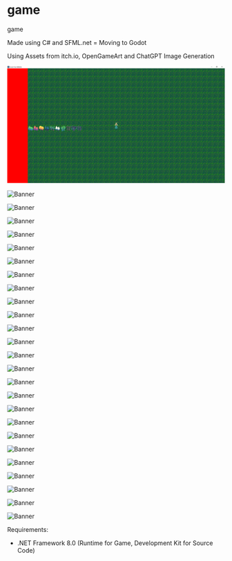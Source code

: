 # game
game

Made using C# and SFML.net = Moving to Godot

Using Assets from itch.io, OpenGameArt and ChatGPT Image Generation

![Banner](https://github.com/realTobby/game/blob/main/screenshots/godot/1.PNG)

![Banner](https://github.com/realTobby/game/blob/main/screenshots/23.gif)

![Banner](https://github.com/realTobby/game/blob/main/screenshots/22.PNG)

![Banner](https://github.com/realTobby/game/blob/main/screenshots/21-1.PNG)

![Banner](https://github.com/realTobby/game/blob/main/screenshots/21-2.PNG)

![Banner](https://github.com/realTobby/game/blob/main/screenshots/20.PNG)

![Banner](https://github.com/realTobby/game/blob/main/screenshots/19.PNG)

![Banner](https://github.com/realTobby/game/blob/main/screenshots/18.PNG)

![Banner](https://github.com/realTobby/game/blob/main/screenshots/17.gif)

![Banner](https://github.com/realTobby/game/blob/main/screenshots/16.PNG)

![Banner](https://github.com/realTobby/game/blob/main/screenshots/15.PNG)

![Banner](https://github.com/realTobby/game/blob/main/screenshots/14.PNG)

![Banner](https://github.com/realTobby/game/blob/main/screenshots/13.gif)

![Banner](https://github.com/realTobby/game/blob/main/screenshots/12.gif)

![Banner](https://github.com/realTobby/game/blob/main/screenshots/12.gif)

![Banner](https://github.com/realTobby/game/blob/main/screenshots/11.gif)

![Banner](https://github.com/realTobby/game/blob/main/screenshots/10.gif)

![Banner](https://github.com/realTobby/game/blob/main/screenshots/9.gif)

![Banner](https://github.com/realTobby/game/blob/main/screenshots/8.gif)

![Banner](https://github.com/realTobby/game/blob/main/screenshots/7.PNG)

![Banner](https://github.com/realTobby/game/blob/main/screenshots/6.gif)

![Banner](https://github.com/realTobby/game/blob/main/screenshots/5.gif)

![Banner](https://github.com/realTobby/game/blob/main/screenshots/4.gif)

![Banner](https://github.com/realTobby/game/blob/main/screenshots/3.gif)

![Banner](https://github.com/realTobby/game/blob/main/screenshots/2.PNG)

![Banner](https://github.com/realTobby/game/blob/main/screenshots/1.PNG)








































Requirements:
- .NET Framework 8.0 (Runtime for Game, Development Kit for Source Code)
